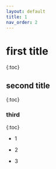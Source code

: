 ```yaml
---
layout: default
title: 1
nav_order: 2
---
```



# first title
{:toc}
## second title
{:toc}
### third
{:toc}
- 1

- 2

- 3


